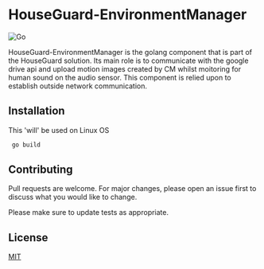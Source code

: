 # HouseGuard-EnvironmentManager

![Go](https://github.com/Rubber-Duck-999/HouseGuard-EnvironmentManager/workflows/Go/badge.svg)

HouseGuard-EnvironmentManager is the golang component that is part of the HouseGuard solution.
Its main role is to communicate with the google drive api and upload motion images created by CM whilst moitoring for human sound on the audio sensor. This component is relied upon to establish outside network communication.

## Installation

This 'will' be used on Linux OS

```bash
 go build
```


## Contributing
Pull requests are welcome. For major changes, please open an issue first to discuss what you would like to change.

Please make sure to update tests as appropriate.

## License
[MIT](https://github.com/Rubber-Duck-999/HouseGuard-EnvironmentManager/blob/master/LICENSE.txt)
